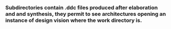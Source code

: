 ### Subdirectories contain .ddc files produced after elaboration and and synthesis, they permit to see architectures opening an instance of design vision where the work directory is.

